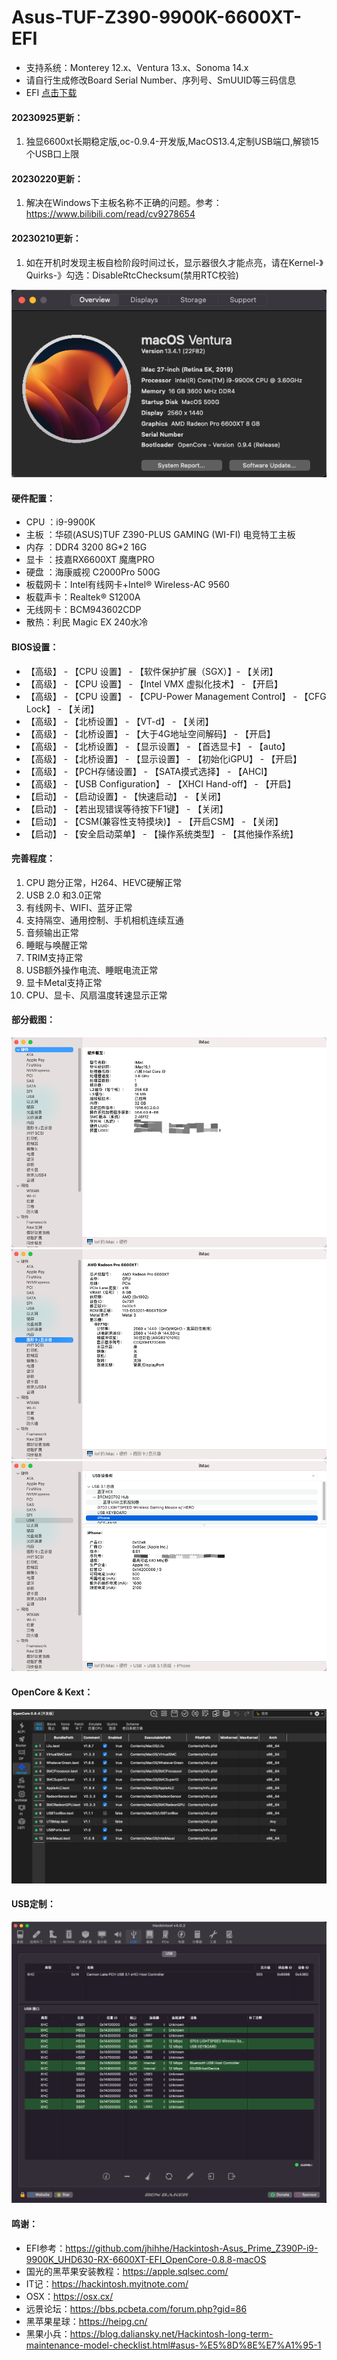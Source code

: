 # Asus-TUF-Z390-9900K-6600XT-EFI
- 支持系统：Monterey 12.x、Ventura 13.x、Sonoma 14.x 
- 请自行生成修改Board Serial Number、序列号、SmUUID等三码信息
- EFI [点击下载](https://github.com/lwf1127/Asus-TUF-Z390-9900K-6600XT-EFI/releases)
  
#### 20230925更新：

1. 独显6600xt长期稳定版,oc-0.9.4-开发版,MacOS13.4,定制USB端口,解锁15个USB口上限
   
#### 20230220更新：

1. 解决在Windows下主板名称不正确的问题。参考：https://www.bilibili.com/read/cv9278654

#### 20230210更新：

1. 如在开机时发现主板自检阶段时间过长，显示器很久才能点亮，请在Kernel-》Quirks-》勾选：DisableRtcChecksum(禁用RTC校验)

![输入图片说明](image/info.png)

#### 硬件配置：
- CPU ：i9-9900K
- 主板 ：华硕(ASUS)TUF Z390-PLUS GAMING (WI-FI) 电竞特工主板
- 内存 ：DDR4 3200 8G*2 16G
- 显卡 ：技嘉RX6600XT 魔鹰PRO
- 硬盘 ：海康威视 C2000Pro 500G
- 板载网卡：Intel有线网卡+Intel® Wireless-AC 9560
- 板载声卡：Realtek® S1200A
- 无线网卡：BCM943602CDP
- 散热：利民 Magic EX 240水冷

#### BIOS设置：

- 【高级】 - 【CPU 设置】 - 【软件保护扩展（SGX）】- 【关闭】
- 【高级】 - 【CPU 设置】 - 【Intel VMX 虚拟化技术】 - 【开启】
- 【高级】 - 【CPU 设置】 - 【CPU-Power Management Control】 - 【CFG Lock】 - 【关闭】
- 【高级】 - 【北桥设置】 - 【VT-d】 - 【关闭】
- 【高级】 - 【北桥设置】 - 【大于4G地址空间解码】 - 【开启】
- 【高级】 - 【北桥设置】 - 【显示设置】 - 【首选显卡】 - 【auto】
- 【高级】 - 【北桥设置】 - 【显示设置】 - 【初始化iGPU】 - 【开启】
- 【高级】 - 【PCH存储设置】 - 【SATA摸式选择】 - 【AHCI】
- 【高级】 - 【USB Configuration】 - 【XHCI Hand-off】 - 【开启】
- 【启动】 - 【启动设置】- 【快速启动】 - 【关闭】
- 【启动】 - 【若出现错误等待按下F1键】  - 【关闭】
- 【启动】 - 【CSM(兼容性支特摸块)】 - 【开启CSM】 - 【关闭】
- 【启动】 - 【安全启动菜单】 - 【操作系统类型】 - 【其他操作系统】

#### 完善程度：
1. CPU 跑分正常，H264、HEVC硬解正常
2. USB 2.0 和3.0正常
3. 有线网卡、WIFI、蓝牙正常
4. 支持隔空、通用控制、手机相机连续互通
5. 音频输出正常
6. 睡眠与唤醒正常
7. TRIM支持正常
8. USB额外操作电流、睡眠电流正常
9. 显卡Metal支持正常
10. CPU、显卡、风扇温度转速显示正常

#### 部分截图：
![输入图片说明](image/WX20230208-190224.png)
![输入图片说明](image/WX20230208-190237.png)
![输入图片说明](image/WX20230208-190300.png)

#### OpenCore & Kext：
![输入图片说明](image/kernel-2.png)

#### USB定制：
![输入图片说明](image/usb.png)

#### 鸣谢：
- EFI参考：https://github.com/jhihhe/Hackintosh-Asus_Prime_Z390P-i9-9900K_UHD630-RX-6600XT-EFI_OpenCore-0.8.8-macOS
- 国光的黑苹果安装教程：https://apple.sqlsec.com/
- IT记：https://hackintosh.myitnote.com/
- OSX：https://osx.cx/
- 远景论坛：https://bbs.pcbeta.com/forum.php?gid=86
- 黑苹果星球：https://heipg.cn/
- 黑果小兵：https://blog.daliansky.net/Hackintosh-long-term-maintenance-model-checklist.html#asus-%E5%8D%8E%E7%A1%95-1
